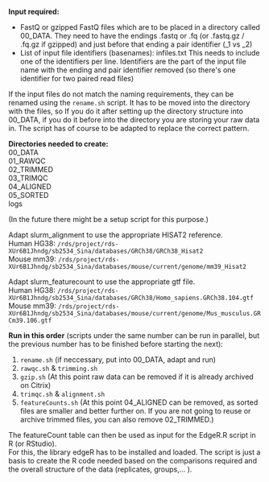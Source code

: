 __Input required:__
*   FastQ or gzipped FastQ files which are to be placed in a directory called 00_DATA. They need to have the endings .fastq or .fq (or .fastq.gz / .fq.gz if gzipped) and just before that ending a pair identifier (_1 vs _2)
*   List of input file identifiers (basenames): infiles.txt This needs to include one of the identifiers per line. Identifiers are the part of the input file name with the ending and pair identifier removed (so there's one identifier for two paired read files)
  
If the input files do not match the naming requirements, they can be renamed using the ```rename.sh``` script. It has to be moved into the directory with the files, so If you do it after setting up the directory structure into 00_DATA, if you do it before into the directory you are storing your raw data in.
The script has of course to be adapted to replace the correct pattern.

__Directories needed to create:__  
00_DATA  
01_RAWQC  
02_TRIMMED  
03_TRIMQC  
04_ALIGNED  
05_SORTED  
logs  


(In the future there might be a setup script for this purpose.)

Adapt slurm_alignment to use the appropriate HISAT2 reference.  
Human HG38: ```/rds/project/rds-XUr6B1Jhndg/sb2534_Sina/databases/GRCh38/GRCh38_Hisat2```  
Mouse mm39: ```/rds/project/rds-XUr6B1Jhndg/sb2534_Sina/databases/mouse/current/genome/mm39_Hisat2```  

Adapt slurm_featurecount to use the appropriate gtf file.  
Human HG38: ```/rds/project/rds-XUr6B1Jhndg/sb2534_Sina/databases/GRCh38/Homo_sapiens.GRCh38.104.gtf```  
Mouse mm39: ```/rds/project/rds-XUr6B1Jhndg/sb2534_Sina/databases/mouse/current/genome/Mus_musculus.GRCm39.106.gtf```  

__Run in this order__ (scripts under the same number can be run in parallel, but the previous number has to be finished before starting the next):
1) ```rename.sh``` (if neccessary, put into 00_DATA, adapt and run)
2) ```rawqc.sh``` & ```trimming.sh```
3) ```gzip.sh``` (At this point raw data can be removed if it is already archived on Citrix)
4) ```trimqc.sh``` & ```alignment.sh```
5) ```featureCounts.sh``` (At this point 04_ALIGNED can be removed, as sorted files are smaller and better further on. If you are not going to reuse or archive trimmed files, you can also remove 02_TRIMMED.)

The featureCount table can then be used as input for the EdgeR.R script in R (or RStudio).  
For this, the library edgeR has to be installed and loaded. The script is just a basis to create the R code needed based on the comparisons required and the overall structure of the data (replicates, groups,... ).